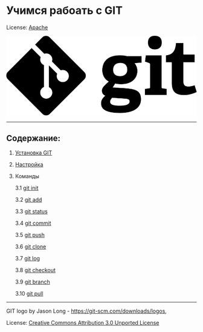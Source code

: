 # Учимся рабоать с GIT


License: [Apache](license.md)

![logo](./logo/Git-Logo-Black.png)

---

## Содержание:

1. [Установка GIT](./Download%20&%20setting%20up/Download%20GIT.md)
2. [Настройка](./Download%20&%20setting%20up/setting%20up.md)
3.  Команды

    3.1 [git init](./GIT%20Commands/init.md)

    3.2 [git add](./GIT%20Commands/add.md)

    3.3 [git status](./GIT%20Commands/status.md)

    3.4 [git commit](./GIT%20Commands/commit.md)

    3.5 [git push](./GIT%20Commands/push.md)

    3.6 [git clone](./GIT%20Commands/clone.md)

    3.7 [git log](./GIT%20Commands/log.md)

    3.8 [git checkout](./GIT%20Commands/checkout.md)

    3.9 [git branch](./GIT%20Commands/branch.md)

    3.10 [git pull](./GIT%20Commands/pull.md)
---

GIT logo by Jason Long - https://git-scm.com/downloads/logos, 

License: [Creative Commons Attribution 3.0 Unported License](https://creativecommons.org/licenses/by/3.0/)